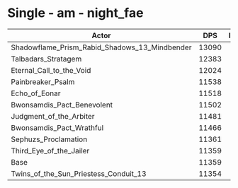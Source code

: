# Single - am - night_fae
| Actor | DPS | Increase |
|---|:---:|:---:|
|Shadowflame_Prism_Rabid_Shadows_13_Mindbender|13090|15.24%|
|Talbadars_Stratagem|12383|9.02%|
|Eternal_Call_to_the_Void|12024|5.86%|
|Painbreaker_Psalm|11538|1.58%|
|Echo_of_Eonar|11518|1.40%|
|Bwonsamdis_Pact_Benevolent|11502|1.26%|
|Judgment_of_the_Arbiter|11481|1.08%|
|Bwonsamdis_Pact_Wrathful|11466|0.94%|
|Sephuzs_Proclamation|11361|0.02%|
|Third_Eye_of_the_Jailer|11359|0.00%|
|Base|11359|0.00%|
|Twins_of_the_Sun_Priestess_Conduit_13|11354|-0.04%|
